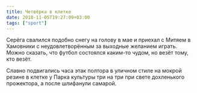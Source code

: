```yaml
---
title: Четвёрка в клетке
date: 2018-11-05T19:27:09+03:00
tags: ["sport"]
---
```


Серёга свалился подобно снегу на голову в мае и приехал с Митяем в Хамовники с неудовлетворённым за выходные желанием играть. Можно сказать, что футбол состоялся каким-то чудом, но везёт тому, кто везёт. 

Славно подвигались часа этак полтора в уличном стиле на мокрой резине в клетке у Парка культуры три на три при свете дохленького прожектора, а после шлифанули самарой.
